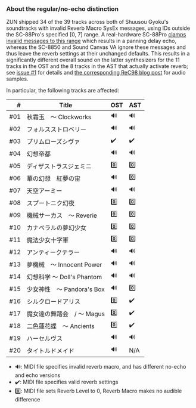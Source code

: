
### About the regular/no-echo distinction

ZUN shipped 34 of the 39 tracks across both of Shuusou Gyoku's soundtracks with invalid Reverb Macro SysEx messages, using IDs outside the SC-88Pro's specified [0, 7] range. A real-hardware SC-88Pro [clamps invalid messages to this range](https://twitter.com/Romantique_Tp/status/1766895996645056902) which results in a panning delay echo, whereas the SC-8850 and Sound Canvas VA ignore these messages and thus leave the reverb settings at their unchanged defaults. This results in a significantly different overall sound on the latter synthesizers for the 11 tracks in the OST and the 8 tracks in the AST that actually activate reverb; see [issue #1](https://github.com/nmlgc/BGMPacks/issues/1) for details and [the corresponding ReC98 blog post](https://rec98.nmlgc.net/blog/2024-03-09#sysex-2024-03-09) for audio samples.

In particular, the following tracks are affected:

|    # | Title                      | OST | AST |
| ---: | -------------------------- | --- | --- |
|  #01 | 秋霜玉　～ Clockworks      | 🔊   | 🔊   |
|  #02 | フォルスストロベリー       | 🔊   | 🔊   |
|  #03 | プリムローズシヴァ         | ✔️   | ✔️   |
|  #04 | 幻想帝都                   | 🔊   | 🔊   |
|  #05 | ディザストラスジェミニ     | 0️⃣   | 0️⃣   |
|  #06 | 華の幻想　紅夢の宙         | 🔊   | 0️⃣   |
|  #07 | 天空アーミー               | 🔊   | 🔊   |
|  #08 | スプートニク幻夜           | 0️⃣   | 0️⃣   |
|  #09 | 機械サーカス　～ Reverie   | 0️⃣   | 0️⃣   |
|  #10 | カナベラルの夢幻少女       | 0️⃣   | 0️⃣   |
|  #11 | 魔法少女十字軍             | 0️⃣   | 0️⃣   |
|  #12 | アンティークテラー         | 🔊   | 🔊   |
|  #13 | 夢機械　～ Innocent Power  | 🔊   | 🔊   |
|  #14 | 幻想科学 ～ Doll's Phantom | 🔊   | 🔊   |
|  #15 | 少女神性　～ Pandora's Box | 🔊   | 0️⃣   |
|  #16 | シルクロードアリス         | 0️⃣   | ✔️   |
|  #17 | 魔女達の舞踏会　/ ～ Magus | 0️⃣   | ✔️   |
|  #18 | 二色蓮花蝶　～ Ancients    | 0️⃣   | ✔️   |
|  #19 | ハーセルヴス               | 🔊   | 🔊   |
|  #20 | タイトルドメイド           | 🔊   | N/A |

* 🔊: MIDI file specifies invalid reverb macro, and has different no-echo and echo versions
* ✔️: MIDI file specifies valid reverb settings
* 0️⃣: MIDI file sets Reverb Level to 0, Reverb Macro makes no audible difference

